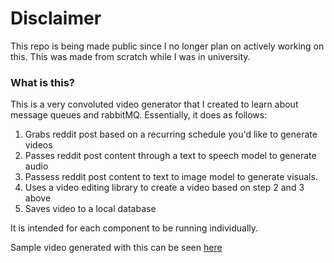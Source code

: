 # Disclaimer
This repo is being made public since I no longer plan on actively working on this. This was made from scratch while I was in university.

### What is this?

This is a very convoluted video generator that I created to learn about message queues and rabbitMQ. Essentially, it does as follows:

1) Grabs reddit post based on a recurring schedule you'd like to generate videos
2) Passes reddit post content through a text to speech model to generate audio
3) Passess reddit post content to text to image model to generate visuals.
4) Uses a video editing library to create a video based on step 2 and 3 above
5) Saves video to a local database

It is intended for each component to be running individually.

Sample video generated with this can be seen [here](https://www.youtube.com/shorts/bPet9PRHRqE)

